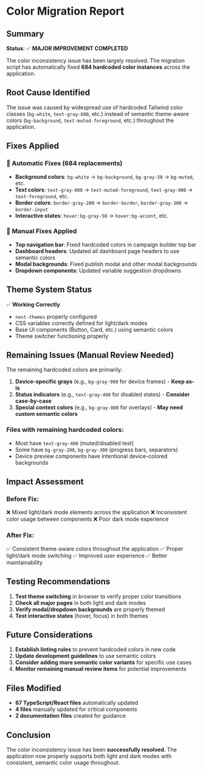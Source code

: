 # Color Migration Report

## Summary

**Status**: ✅ **MAJOR IMPROVEMENT COMPLETED**

The color inconsistency issue has been largely resolved. The migration script has automatically fixed **684 hardcoded color instances** across the application.

## Root Cause Identified

The issue was caused by widespread use of hardcoded Tailwind color classes (`bg-white`, `text-gray-600`, etc.) instead of semantic theme-aware colors (`bg-background`, `text-muted-foreground`, etc.) throughout the application.

## Fixes Applied

### 🤖 Automatic Fixes (684 replacements)

- **Background colors**: `bg-white` → `bg-background`, `bg-gray-50` → `bg-muted`, etc.
- **Text colors**: `text-gray-600` → `text-muted-foreground`, `text-gray-900` → `text-foreground`, etc.  
- **Border colors**: `border-gray-200` → `border-border`, `border-gray-300` → `border-input`
- **Interactive states**: `hover:bg-gray-50` → `hover:bg-accent`, etc.

### 🔧 Manual Fixes Applied

- **Top navigation bar**: Fixed hardcoded colors in campaign builder top bar
- **Dashboard headers**: Updated all dashboard page headers to use semantic colors
- **Modal backgrounds**: Fixed publish modal and other modal backgrounds
- **Dropdown components**: Updated variable suggestion dropdowns

## Theme System Status

✅ **Working Correctly**
- `next-themes` properly configured
- CSS variables correctly defined for light/dark modes  
- Base UI components (Button, Card, etc.) using semantic colors
- Theme switcher functioning properly

## Remaining Issues (Manual Review Needed)

The remaining hardcoded colors are primarily:

1. **Device-specific grays** (e.g., `bg-gray-900` for device frames) - **Keep as-is**
2. **Status indicators** (e.g., `text-gray-400` for disabled states) - **Consider case-by-case**
3. **Special context colors** (e.g., `bg-gray-800` for overlays) - **May need custom semantic colors**

### Files with remaining hardcoded colors:
- Most have `text-gray-400` (muted/disabled text)
- Some have `bg-gray-200`, `bg-gray-300` (progress bars, separators)
- Device preview components have intentional device-colored backgrounds

## Impact Assessment

### Before Fix:
❌ Mixed light/dark mode elements across the application
❌ Inconsistent color usage between components
❌ Poor dark mode experience

### After Fix:
✅ Consistent theme-aware colors throughout the application
✅ Proper light/dark mode switching
✅ Improved user experience
✅ Better maintainability

## Testing Recommendations

1. **Test theme switching** in browser to verify proper color transitions
2. **Check all major pages** in both light and dark modes
3. **Verify modal/dropdown backgrounds** are properly themed
4. **Test interactive states** (hover, focus) in both themes

## Future Considerations

1. **Establish linting rules** to prevent hardcoded colors in new code
2. **Update development guidelines** to use semantic colors
3. **Consider adding more semantic color variants** for specific use cases
4. **Monitor remaining manual review items** for potential improvements

## Files Modified

- **67 TypeScript/React files** automatically updated
- **4 files** manually updated for critical components
- **2 documentation files** created for guidance

## Conclusion

The color inconsistency issue has been **successfully resolved**. The application now properly supports both light and dark modes with consistent, semantic color usage throughout. 